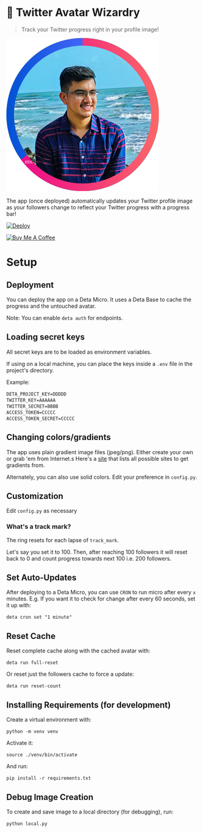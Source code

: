 # 🔮 Twitter Avatar Wizardry

> Track your Twitter progress right in your profile image!

![example](example_img.png)

The app (once deployed) automatically updates your Twitter profile image as your followers change to reflect your Twitter progress with a progress bar!

[![Deploy](https://button.deta.dev/1/svg)](https://go.deta.dev/deploy?repo=https://github.com/cryptic-code/twitter-avatar-wizardry.git)

<a href="https://www.buymeacoffee.com/anikett" target="_blank"><img src="https://cdn.buymeacoffee.com/buttons/v2/default-blue.png" alt="Buy Me A Coffee" height="41" width="190"></a>

# Setup

## Deployment
You can deploy the app on a Deta Micro. It uses a Deta Base to cache the progress and the untouched avatar.

Note: You can enable `deta auth` for endpoints.

## Loading secret keys
All secret keys are to be loaded as environment variables.

If using on a local machine, you can place the keys inside a `.env` file in the project's directory.

Example:
```
DETA_PROJECT_KEY=DDDDD
TWITTER_KEY=AAAAAA
TWITTER_SECRET=BBBB
ACCESS_TOKEN=CCCCC
ACCESS_TOKEN_SECRET=CCCCC
```

## Changing colors/gradients
The app uses plain gradient image files (jpeg/png). Either create your own or grab 'em from Internet.s
Here's a [site](https://cssgradient.io/gradient-backgrounds/) that lists all possible sites to get gradients from.

Alternately, you can also use solid colors. Edit your preference in `config.py`.

## Customization
Edit `config.py` as necessary

### What's a track mark?
The ring resets for each lapse of `track_mark`.

Let's say you set it to 100. Then, after reaching 100 followers it will reset back to 0 and count progress towards next 100 i.e. 200 followers.

## Set Auto-Updates
After deploying to a Deta Micro, you can use `CRON` to run micro after every `x` minutes.
E.g. If you want it to check for change after every 60 seconds, set it up with:
```
deta cron set "1 minute"
```

## Reset Cache
Reset complete cache along with the cached avatar with:
```
deta run full-reset
```

Or reset just the followers cache to force a update:
```
deta run reset-count
```

## Installing Requirements (for development)
Create a virtual environment with:
```
python -m venv venv
```
Activate it:
```
source ./venv/bin/activate
```
And run:
```
pip install -r requirements.txt
```

## Debug Image Creation
To create and save image to a local directory (for debugging), run:
```
python local.py
```